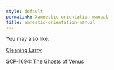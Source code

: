 ```yaml
---
style: default
permalink: Xamnestic-orientation-manual
title: amnestic-orientation-manual
---
```

You may also like:

[Cleaning Larry](http://scp-wiki.net/cleaning-larry)

[SCP-1694: The Ghosts of Venus](http://scp-wiki.net/scp-1694)
